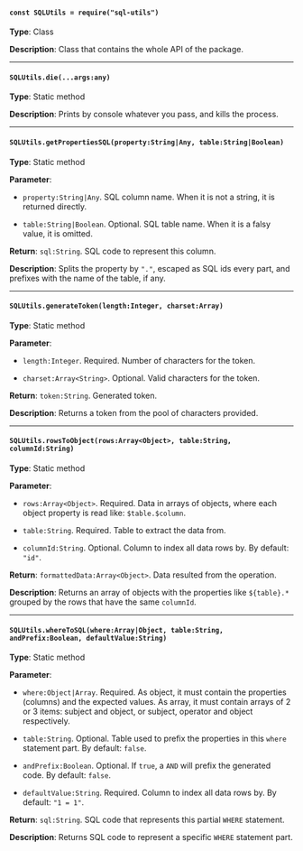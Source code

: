 
#### `const SQLUtils = require("sql-utils")`



**Type**:  Class


**Description**:  Class that contains the whole API of the package.




----

#### `SQLUtils.die(...args:any)`



**Type**:  Static method


**Description**:  Prints by console whatever you pass, and kills the process.




----

#### `SQLUtils.getPropertiesSQL(property:String|Any, table:String|Boolean)`



**Type**:  Static method


**Parameter**: 


  - `property:String|Any`. SQL column name. When it is not a string, it is returned directly.


  - `table:String|Boolean`. Optional. SQL table name. When it is a falsy value, it is omitted.


**Return**:  `sql:String`. SQL code to represent this column.


**Description**:  Splits the property by `"."`, escaped as SQL ids every part, and prefixes with the name of the table, if any.




----

#### `SQLUtils.generateToken(length:Integer, charset:Array)`



**Type**:  Static method


**Parameter**: 


  - `length:Integer`. Required. Number of characters for the token.


  - `charset:Array<String>`. Optional. Valid characters for the token.


**Return**:  `token:String`. Generated token.


**Description**:  Returns a token from the pool of characters provided.




----

#### `SQLUtils.rowsToObject(rows:Array<Object>, table:String, columnId:String)`



**Type**:  Static method


**Parameter**: 


  - `rows:Array<Object>`. Required. Data in arrays of objects, where each object property is read like: `$table.$column`.


  - `table:String`. Required. Table to extract the data from.


  - `columnId:String`. Optional. Column to index all data rows by. By default: `"id"`.


**Return**:  `formattedData:Array<Object>`. Data resulted from the operation.


**Description**:  Returns an array of objects with the properties like `${table}.*` grouped by the rows that have the same `columnId`.




----

#### `SQLUtils.whereToSQL(where:Array|Object, table:String, andPrefix:Boolean, defaultValue:String)`



**Type**:  Static method


**Parameter**: 


  - `where:Object|Array`. Required. As object, it must contain the properties (columns) and the expected values. As array, it must contain arrays of 2 or 3 items: subject and object, or subject, operator and object respectively.


  - `table:String`. Optional. Table used to prefix the properties in this `where` statement part. By default: `false`.


  - `andPrefix:Boolean`. Optional. If `true`, a ` AND ` will prefix the generated code. By default: `false`.


  - `defaultValue:String`. Required. Column to index all data rows by. By default: `"1 = 1"`.


**Return**:  `sql:String`. SQL code that represents this partial `WHERE` statement.


**Description**:  Returns SQL code to represent a specific `WHERE` statement part.



